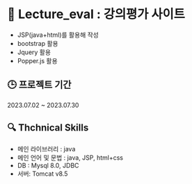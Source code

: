 # :open_book: Lecture_eval : 강의평가 사이트

- JSP(java+html)를 활용해 작성 <br />
- bootstrap 활용 <br />
- Jquery 활용 <br />
- Popper.js 활용 <br />

## :clock3: 프로젝트 기간

2023.07.02 ~ 2023.07.30

## :mag: Thchnical Skills

- 메인 라이브러리 : java
- 메인 언어 및 문법 : java, JSP, html+css
- DB : Mysql 8.0, JDBC
- 서버: Tomcat v8.5
